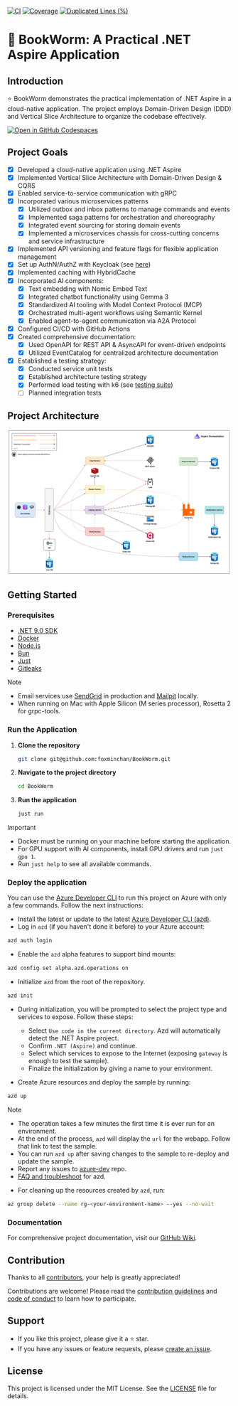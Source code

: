 [![CI](https://github.com/foxminchan/BookWorm/actions/workflows/ci.yaml/badge.svg)](https://github.com/foxminchan/BookWorm/actions/workflows/ci.yaml)
[![Coverage](https://sonarcloud.io/api/project_badges/measure?project=foxminchan_BookWorm&metric=coverage)](https://sonarcloud.io/summary/new_code?id=foxminchan_BookWorm)
[![Duplicated Lines (%)](https://sonarcloud.io/api/project_badges/measure?project=foxminchan_BookWorm&metric=duplicated_lines_density)](https://sonarcloud.io/summary/new_code?id=foxminchan_BookWorm)

# 📖 BookWorm: A Practical .NET Aspire Application

## Introduction

<p style="text-align:justify;">
⭐ BookWorm demonstrates the practical implementation of .NET Aspire in a cloud-native application. The project employs Domain-Driven Design (DDD) and Vertical Slice Architecture to organize the codebase effectively.
</p>

<div>
  <a href="https://codespaces.new/foxminchan/BookWorm?quickstart=1" target="_blank">
    <img alt="Open in GitHub Codespaces" src="https://github.com/codespaces/badge.svg">
  </a>
</div>

## Project Goals

- [x] Developed a cloud-native application using .NET Aspire
- [x] Implemented Vertical Slice Architecture with Domain-Driven Design & CQRS
- [x] Enabled service-to-service communication with gRPC
- [x] Incorporated various microservices patterns
  - [x] Utilized outbox and inbox patterns to manage commands and events
  - [x] Implemented saga patterns for orchestration and choreography
  - [x] Integrated event sourcing for storing domain events
  - [x] Implemented a microservices chassis for cross-cutting concerns and service infrastructure
- [x] Implemented API versioning and feature flags for flexible application management
- [x] Set up AuthN/AuthZ with Keycloak (see [here](./src/Aspire/BookWorm.AppHost/Container/keycloak/README.md))
- [x] Implemented caching with HybridCache
- [x] Incorporated AI components:
  - [x] Text embedding with Nomic Embed Text
  - [x] Integrated chatbot functionality using Gemma 3
  - [x] Standardized AI tooling with Model Context Protocol (MCP)
  - [x] Orchestrated multi-agent workflows using Semantic Kernel
  - [x] Enabled agent-to-agent communication via A2A Protocol
- [x] Configured CI/CD with GitHub Actions
- [x] Created comprehensive documentation:
  - [x] Used OpenAPI for REST API & AsyncAPI for event-driven endpoints
  - [x] Utilized EventCatalog for centralized architecture documentation
- [x] Established a testing strategy:
  - [x] Conducted service unit tests
  - [x] Established architecture testing strategy
  - [x] Performed load testing with k6 (see [testing suite](./src/Aspire/BookWorm.AppHost/Container/k6/README.md))
  - [ ] Planned integration tests

## Project Architecture

![Project Architecture](assets/BookWorm.png)

## Getting Started

### Prerequisites

- [.NET 9.0 SDK](https://dotnet.microsoft.com/download/dotnet/9.0)
- [Docker](https://www.docker.com/get-started)
- [Node.js](https://nodejs.org/en/download/)
- [Bun](https://bun.sh/)
- [Just](https://github.com/casey/just)
- [Gitleaks](https://gitleaks.io/)

> [!NOTE]
>
> - Email services use [SendGrid](https://sendgrid.com/) in production and [Mailpit](https://mailpit.axllent.org/) locally.
> - When running on Mac with Apple Silicon (M series processor), Rosetta 2 for grpc-tools.

### Run the Application

1. **Clone the repository**

   ```bash
   git clone git@github.com:foxminchan/BookWorm.git
   ```

2. **Navigate to the project directory**

   ```bash
   cd BookWorm
   ```

3. **Run the application**

   ```bash
   just run
   ```

> [!IMPORTANT]
>
> - Docker must be running on your machine before starting the application.
> - For GPU support with AI components, install GPU drivers and run `just gpu 1`.
> - Run `just help` to see all available commands.

### Deploy the application

You can use the [Azure Developer CLI](https://aka.ms/azd) to run this project on Azure with only a few commands. Follow the next instructions:

- Install the latest or update to the latest [Azure Developer CLI (azd)](https://aka.ms/azure-dev/install).
- Log in `azd` (if you haven't done it before) to your Azure account:

```sh
azd auth login
```

- Enable the `azd` alpha features to support bind mounts:

```sh
azd config set alpha.azd.operations on
```

- Initialize `azd` from the root of the repository.

```sh
azd init
```

- During initialization, you will be prompted to select the project type and services to expose. Follow these steps:

  - Select `Use code in the current directory`. Azd will automatically detect the .NET Aspire project.
  - Confirm `.NET (Aspire)` and continue.
  - Select which services to expose to the Internet (exposing `gateway` is enough to test the sample).
  - Finalize the initialization by giving a name to your environment.

- Create Azure resources and deploy the sample by running:

```sh
azd up
```

> [!NOTE]
>
> - The operation takes a few minutes the first time it is ever run for an environment.
> - At the end of the process, `azd` will display the `url` for the webapp. Follow that link to test the sample.
> - You can run `azd up` after saving changes to the sample to re-deploy and update the sample.
> - Report any issues to [azure-dev](https://github.com/Azure/azure-dev/issues) repo.
> - [FAQ and troubleshoot](https://learn.microsoft.com/azure/developer/azure-developer-cli/troubleshoot?tabs=Browser) for azd.

- For cleaning up the resources created by `azd`, run:

```sh
az group delete --name rg-<your-environment-name> --yes --no-wait
```

### Documentation

For comprehensive project documentation, visit our [GitHub Wiki](https://github.com/foxminchan/BookWorm/wiki).

## Contribution

Thanks to all [contributors](https://github.com/foxminchan/BookWorm/graphs/contributors), your help is greatly appreciated!

Contributions are welcome! Please read the [contribution guidelines](./.github/CONTRIBUTING.md) and [code of conduct](./.github/CODE-OF-CONDUCT.md) to learn how to participate.

## Support

- If you like this project, please give it a ⭐ star.
- If you have any issues or feature requests, please [create an issue](https://github.com/foxminchan/BookWorm/issues/new/choose).

## License

This project is licensed under the MIT License. See the [LICENSE](LICENSE) file for details.
